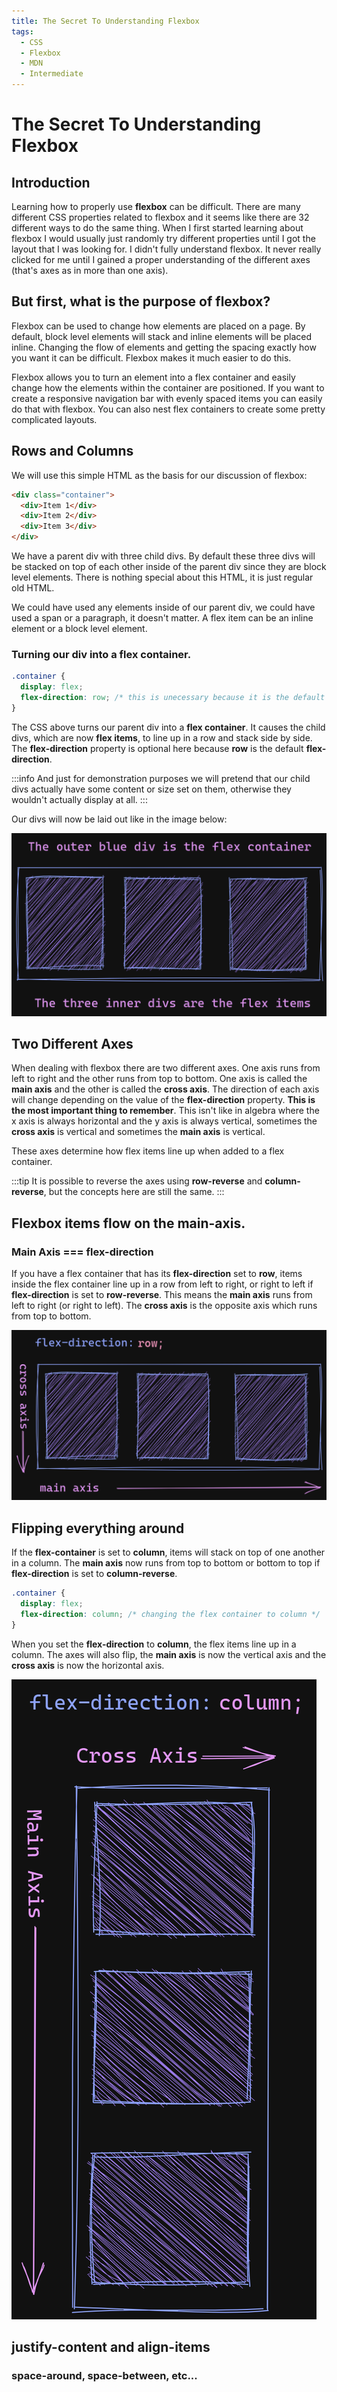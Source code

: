 ```yaml
---
title: The Secret To Understanding Flexbox
tags:
  - CSS
  - Flexbox
  - MDN
  - Intermediate
---
```


# The Secret To Understanding Flexbox

## Introduction

Learning how to properly use **flexbox** can be difficult. There are many different CSS properties related to flexbox and it seems like there are 32 different ways to do the same thing. When I first
started learning about flexbox I would usually just randomly try different properties until I got
the layout that I was looking for. I didn't fully understand flexbox. It never really clicked
for me until I gained a proper understanding of the different axes (that's axes as in more than one
axis).

## But first, what is the purpose of flexbox?

Flexbox can be used to change how elements are placed on a page. By default, block level elements
will stack and inline elements will be placed inline. Changing the flow of elements and getting
the spacing exactly how you want it can be difficult. Flexbox makes it much easier to do this.

Flexbox allows you to turn an element into a flex container and easily change how the
elements within the container are positioned. If you want to create a responsive navigation bar
with evenly spaced items you can easily do that with flexbox. You can also nest flex containers
to create some pretty complicated layouts.

## Rows and Columns

We will use this simple HTML as the basis for our discussion of flexbox:

```html
<div class="container">
  <div>Item 1</div>
  <div>Item 2</div>
  <div>Item 3</div>
</div>
```

We have a parent div with three child divs. By default these three divs will be stacked on top of
each other inside of the parent div since they are block level elements. There is nothing special
about this HTML, it is just regular old HTML.

We could have used any elements inside of our parent div, we could have used a span or a paragraph, it doesn't matter. A flex item can be an inline element or a block level element.

### Turning our div into a flex container.

```css
.container {
  display: flex;
  flex-direction: row; /* this is unecessary because it is the default */
}
```

The CSS above turns our parent div into a **flex container**. It causes the child divs, which are now
**flex items**, to line up in a row and stack side by side. The **flex-direction** property is optional
here because **row** is the default **flex-direction**.

:::info And just for demonstration purposes we will pretend that our child divs actually have some content or size set on them, otherwise they wouldn't actually display at all.
:::

Our divs will now be laid out like in the image below:

![Flexbox Container and Items](./images/flexbox-image-1.png)

## Two Different Axes

When dealing with flexbox there are two different axes. One axis runs from left to right and the
other runs from top to bottom. One axis is called the **main axis** and the other is called
the **cross axis**. The direction of each axis will change depending on the value of the
**flex-direction** property. **This is the most important thing to remember**. This isn't like
in algebra where the x axis is always horizontal and the y axis is always vertical, sometimes
the **cross axis** is vertical and sometimes the **main axis** is vertical.

These axes determine how flex items line up when added to a flex container.

:::tip
It is possible to reverse the axes using **row-reverse** and **column-reverse**, but the concepts
here are still the same.
:::

## Flexbox items flow on the main-axis.

### Main Axis === flex-direction

If you have a flex container that has its **flex-direction** set to **row**, items inside
the flex container line up in a row from left to right, or right to left if **flex-direction**
is set to **row-reverse**. This means the **main axis** runs from left to right (or right to left). The
**cross axis** is the opposite axis which runs from top to bottom.

![Main Axis and Cross Axis](./images/flexbox-image-3.png)

## Flipping everything around

If the **flex-container** is set to **column**, items will stack on top of one another in a column.
The **main axis** now runs from top to bottom or bottom to top if **flex-direction** is set to
**column-reverse**.

```css
.container {
  display: flex;
  flex-direction: column; /* changing the flex container to column */
}
```

When you set the **flex-direction** to **column**, the flex items line up in a column. The
axes will also flip, the **main axis** is now the vertical axis and the **cross axis** is now the horizontal axis.

![Main Axis and Cross Axis](./images/flexbox-image-4.png)

## justify-content and align-items

### space-around, space-between, etc...
